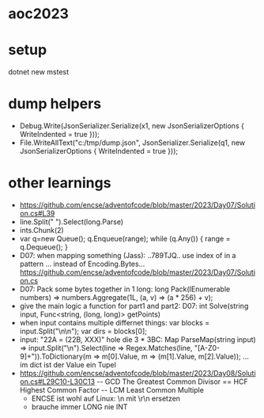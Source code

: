 # aoc2023

# setup

dotnet new mstest

# dump helpers

- Debug.Write(JsonSerializer.Serialize(x1, new JsonSerializerOptions { WriteIndented = true }));
- File.WriteAllText("c:/tmp/dump.json", JsonSerializer.Serialize(q1, new JsonSerializerOptions { WriteIndented = true }));

# other learnings

- https://github.com/encse/adventofcode/blob/master/2023/Day07/Solution.cs#L39
- line.Split(" ").Select(long.Parse)
- ints.Chunk(2)
- var q=new Queue<Range>(); q.Enqueue(range); while (q.Any()) { range = q.Dequeue(); }
- D07: when mapping something (Jass): ..789TJQ.. use index of in a pattern ... instead of Encoding.Bytes... https://github.com/encse/adventofcode/blob/master/2023/Day07/Solution.cs
- D07: Pack some bytes together in 1 long: long Pack(IEnumerable<int> numbers) => numbers.Aggregate(1L, (a, v) => (a \* 256) + v);
- give the main logic a function for part1 and part2: D07: int Solve(string input, Func<string, (long, long)> getPoints)
- when input contains multiple differnet things: var blocks = input.Split("\n\n"); var dirs = blocks[0];
- input: "22A = (22B, XXX)" hole die 3 \* 3BC: Map ParseMap(string input) => input.Split("\n").Select(line => Regex.Matches(line, "[A-Z0-9]+")).ToDictionary(m => m[0].Value, m => (m[1].Value, m[2].Value)); ... im dict ist der Value ein Tupel
- https://github.com/encse/adventofcode/blob/master/2023/Day08/Solution.cs#L29C10-L30C13
  -- GCD The Greatest Common Divisor == HCF Highest Common Factor
  -- LCM Least Common Multiple
  - ENCSE ist wohl auf Linux: \n mit \r\n ersetzen
  - brauche immer LONG nie INT
